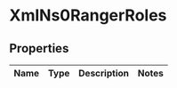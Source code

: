 
# XmlNs0RangerRoles

## Properties
Name | Type | Description | Notes
------------ | ------------- | ------------- | -------------



